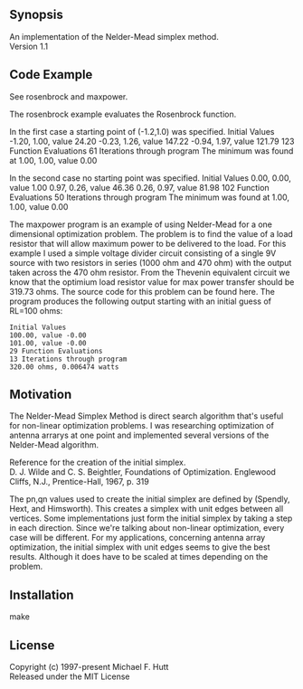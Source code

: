## Synopsis

An implementation of the Nelder-Mead simplex method.  
Version 1.1

## Code Example

See rosenbrock and maxpower.

The rosenbrock example evaluates the Rosenbrock function.

In the first case a starting point of (-1.2,1.0) was specified.
    Initial Values
    -1.20, 1.00, value 24.20
    -0.23, 1.26, value 147.22
    -0.94, 1.97, value 121.79
    123 Function Evaluations
    61 Iterations through program
    The minimum was found at
    1.00, 1.00, value 0.00

In the second case no starting point was specified.
    Initial Values
    0.00, 0.00, value 1.00
    0.97, 0.26, value 46.36
    0.26, 0.97, value 81.98
    102 Function Evaluations
    50 Iterations through program
    The minimum was found at
    1.00, 1.00, value 0.00

The maxpower program is an example of using Nelder-Mead for a one
dimensional optimization problem. The problem is to find the value of
a load resistor that will allow maximum power to be delivered to the
load. For this example I used a simple voltage divider circuit
consisting of a single 9V source with two resistors in series (1000
ohm and 470 ohm) with the output taken across the 470 ohm
resistor. From the Thevenin equivalent circuit we know that the
optimium load resistor value for max power transfer should be 319.73
ohms. The source code for this problem can be found here. The program
produces the following output starting with an initial guess of RL=100
ohms:

	Initial Values
	100.00, value -0.00
	101.00, value -0.00
	29 Function Evaluations
	13 Iterations through program
	320.00 ohms, 0.006474 watts


## Motivation

The Nelder-Mead Simplex Method is direct search algorithm that's
useful for non-linear optimization problems. I was researching
optimization of antenna arrarys at one point and implemented several
versions of the Nelder-Mead algorithm.

Reference for the creation of the initial simplex.  
D. J. Wilde and C. S. Beightler, Foundations of Optimization. Englewood Cliffs, N.J., Prentice-Hall, 1967, p. 319

The pn,qn values used to create the initial simplex are defined by
(Spendly, Hext, and Himsworth). This creates a simplex with unit edges
between all vertices. Some implementations just form the initial
simplex by taking a step in each direction. Since we're talking about
non-linear optimization, every case will be different. For my
applications, concerning antenna array optimization, the initial
simplex with unit edges seems to give the best results. Although it
does have to be scaled at times depending on the problem.

## Installation

make

## License

Copyright (c) 1997-present Michael F. Hutt  
Released under the MIT License


